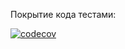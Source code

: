 Покрытие кода тестами:

[![codecov](https://codecov.io/gh/Dokanin-ssha/Kohanenko_Dokanin-2022/branch/lab1/graph/badge.svg)](https://codecov.io/gh/Dokanin-ssha/Kohanenko_Dokanin-2022)
